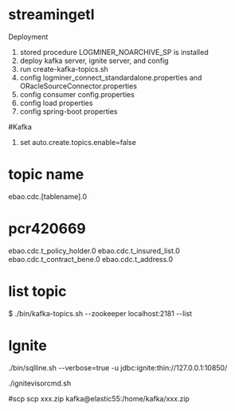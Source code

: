# streamingetl
Deployment
1. stored procedure LOGMINER_NOARCHIVE_SP is installed
2. deploy kafka server, ignite server, and config
3. run create-kafka-topics.sh
4. config logminer_connect_standardalone.properties and ORacleSourceConnector.properties
5. config consumer config.properties
6. config load properties
7. config spring-boot properties


#Kafka 
1. set auto.create.topics.enable=false

# topic name
ebao.cdc.[tablename].0

# pcr420669
ebao.cdc.t_policy_holder.0
ebao.cdc.t_insured_list.0
ebao.cdc.t_contract_bene.0
ebao.cdc.t_address.0

# list topic
$ ./bin/kafka-topics.sh --zookeeper localhost:2181 --list


# Ignite
./bin/sqlline.sh --verbose=true -u jdbc:ignite:thin://127.0.0.1:10850/

./ignitevisorcmd.sh



#scp
scp xxx.zip kafka@elastic55:/home/kafka/xxx.zip